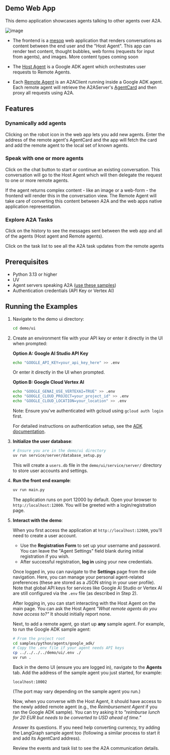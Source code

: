 ## Demo Web App

This demo application showcases agents talking to other agents over A2A.

![image](./a2a_demo_arch.png)

- The frontend is a [mesop](https://github.com/mesop-dev/mesop) web application that renders conversations as content between the end user and the "Host Agent". This app can render text content, thought bubbles, web forms (requests for input from agents), and images. More content types coming soon

- The [Host Agent](/samples/python/hosts/multiagent/host_agent.py) is a Google ADK agent which orchestrates user requests to Remote Agents.

- Each [Remote Agent](/samples/python/hosts/multiagent/remote_agent_connection.py) is an A2AClient running inside a Google ADK agent. Each remote agent will retrieve the A2AServer's [AgentCard](https://google.github.io/A2A/#documentation?id=agent-card) and then proxy all requests using A2A.

## Features

<need quick gif>

### Dynamically add agents

Clicking on the robot icon in the web app lets you add new agents. Enter the address of the remote agent's AgentCard and the app will fetch the card and add the remote agent to the local set of known agents.

### Speak with one or more agents

Click on the chat button to start or continue an existing conversation. This conversation will go to the Host Agent which will then delegate the request to one or more remote agents.

If the agent returns complex content - like an image or a web-form - the frontend will render this in the conversation view. The Remote Agent will take care of converting this content between A2A and the web apps native application representation.

### Explore A2A Tasks

Click on the history to see the messages sent between the web app and all of the agents (Host agent and Remote agents).

Click on the task list to see all the A2A task updates from the remote agents

## Prerequisites

- Python 3.13 or higher
- UV
- Agent servers speaking A2A ([use these samples](/samples/python/agents/README.md))
- Authentication credentials (API Key or Vertex AI)

## Running the Examples

1. Navigate to the demo ui directory:
   ```bash
   cd demo/ui
   ```
2. Create an environment file with your API key or enter it directly in the UI when prompted:

   **Option A: Google AI Studio API Key**

   ```bash
   echo "GOOGLE_API_KEY=your_api_key_here" >> .env
   ```

   Or enter it directly in the UI when prompted.

   **Option B: Google Cloud Vertex AI**

   ```bash
   echo "GOOGLE_GENAI_USE_VERTEXAI=TRUE" >> .env
   echo "GOOGLE_CLOUD_PROJECT=your_project_id" >> .env
   echo "GOOGLE_CLOUD_LOCATION=your_location" >> .env
   ```

   Note: Ensure you've authenticated with gcloud using `gcloud auth login` first.

   For detailed instructions on authentication setup, see the [ADK documentation](https://google.github.io/adk-docs/get-started/quickstart/#set-up-the-model).

3. **Initialize the user database**:
   ```bash
   # Ensure you are in the demo/ui directory
   uv run service/server/database_setup.py
   ```
   This will create a `users.db` file in the `demo/ui/service/server/` directory to store user accounts and settings.

4. **Run the front end example**:

   ```bash
   uv run main.py
   ```

   The application runs on port 12000 by default. Open your browser to `http://localhost:12000`. You will be greeted with a login/registration page.

5. **Interact with the demo**:

   When you first access the application at `http://localhost:12000`, you'll need to create a user account.
   - Use the **Registration Form** to set up your username and password. You can leave the "Agent Settings" field blank during initial registration if you wish.
   - After successful registration, **log in** using your new credentials.

   Once logged in, you can navigate to the **Settings** page from the side navigation. Here, you can manage your personal agent-related preferences (these are stored as a JSON string in your user profile). Note that global API keys for services like Google AI Studio or Vertex AI are still configured via the `.env` file (as described in Step 2).

   After logging in, you can start interacting with the Host Agent on the main page.
   You can ask the Host Agent _"What remote agents do you have access to?"_ It should initially report none.

   Next, to add a remote agent, go start up **any** sample agent. For example, to run the Google ADK sample agent:
   ```bash
   # From the project root
   cd samples/python/agents/google_adk/
   # Copy the .env file if your agent needs API keys
   cp ../../../../demo/ui/.env ./
   uv run .
   ```

   Back in the demo UI (ensure you are logged in), navigate to the **Agents** tab. Add the address of the sample agent you just started, for example:
   ```
   localhost:10002
   ```
   (The port may vary depending on the sample agent you run.)

   Now, when you converse with the Host Agent, it should have access to the newly added remote agent (e.g., the _Reimbursement Agent_ if you ran the Google ADK sample).
   You can try asking it to _"reimburse lunch for 20 EUR but needs to be converted to USD ahead of time."_

   Answer its questions. If you need help converting currency, try adding the LangGraph sample agent too (following a similar process to start it and add its AgentCard address).

   Review the events and task list to see the A2A communication details.